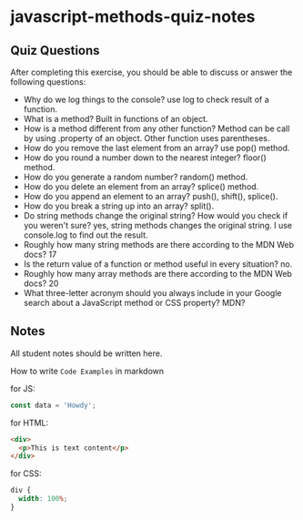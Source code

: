 # javascript-methods-quiz-notes

## Quiz Questions

After completing this exercise, you should be able to discuss or answer the following questions:

- Why do we log things to the console?
  use log to check result of a function.
- What is a method?
  Built in functions of an object.
- How is a method different from any other function?
  Method can be call by using .property of an object. Other function uses parentheses.
- How do you remove the last element from an array?
  use pop() method.
- How do you round a number down to the nearest integer?
  floor() method.
- How do you generate a random number?
  random() method.
- How do you delete an element from an array?
  splice() method.
- How do you append an element to an array?
  push(), shift(), splice().
- How do you break a string up into an array?
  split().
- Do string methods change the original string? How would you check if you weren't sure?
  yes, string methods changes the original string. I use console.log to find out the result.
- Roughly how many string methods are there according to the MDN Web docs?
  17
- Is the return value of a function or method useful in every situation?
  no.
- Roughly how many array methods are there according to the MDN Web docs?
  20
- What three-letter acronym should you always include in your Google search about a JavaScript method or CSS property?
  MDN?

## Notes

All student notes should be written here.

How to write `Code Examples` in markdown

for JS:

```javascript
const data = 'Howdy';
```

for HTML:

```html
<div>
  <p>This is text content</p>
</div>
```

for CSS:

```css
div {
  width: 100%;
}
```
